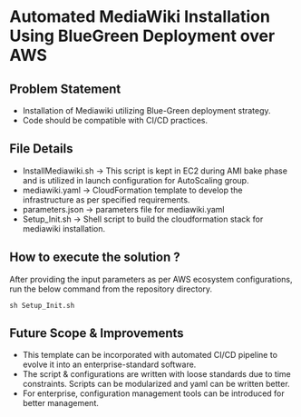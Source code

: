 # Automated MediaWiki Installation Using BlueGreen Deployment over AWS

## Problem Statement
* Installation of Mediawiki utilizing Blue-Green deployment strategy.
* Code should be compatible with CI/CD practices.

## File Details
* InstallMediawiki.sh -> This script is kept in EC2 during AMI bake phase and is utilized in launch configuration for AutoScaling group.
* mediawiki.yaml -> CloudFormation template to develop the infrastructure as per specified requirements.
* parameters.json -> parameters file for mediawiki.yaml
* Setup_Init.sh -> Shell script to build the cloudformation stack for mediawiki installation.

## How to execute the solution ?
After providing the input parameters as per AWS ecosystem configurations, run the below command from the repository directory.
```
sh Setup_Init.sh
```

## Future Scope & Improvements
* This template can be incorporated with automated CI/CD pipeline to evolve it into an enterprise-standard software.
* The script & configurations are written with loose standards due to time constraints. Scripts can be modularized and yaml can be written better.
* For enterprise, configuration management tools can be introduced for better management.